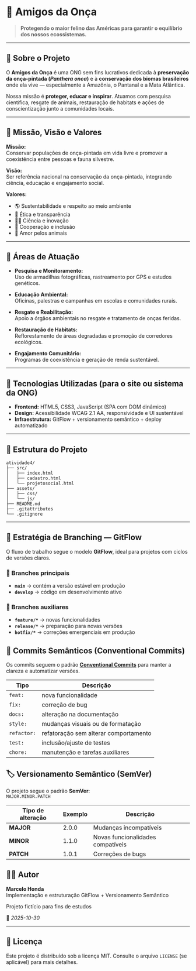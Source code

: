 # 🐆 Amigos da Onça

> **Protegendo o maior felino das Américas para garantir o equilíbrio dos nossos ecossistemas.**

---

## 🌿 Sobre o Projeto

O **Amigos da Onça** é uma ONG sem fins lucrativos dedicada à **preservação da onça-pintada (_Panthera onca_)** e à **conservação dos biomas brasileiros** onde ela vive — especialmente a Amazônia, o Pantanal e a Mata Atlântica.

Nossa missão é **proteger, educar e inspirar**. Atuamos com pesquisa científica, resgate de animais, restauração de habitats e ações de conscientização junto a comunidades locais.

---

## 🎯 Missão, Visão e Valores

**Missão:**  
Conservar populações de onça-pintada em vida livre e promover a coexistência entre pessoas e fauna silvestre.

**Visão:**  
Ser referência nacional na conservação da onça-pintada, integrando ciência, educação e engajamento social.

**Valores:**  
- 🌎 Sustentabilidade e respeito ao meio ambiente  
- 💛 Ética e transparência  
- 👩‍🔬 Ciência e inovação  
- 🤝 Cooperação e inclusão  
- 🐾 Amor pelos animais  

---

## 🧩 Áreas de Atuação

- **Pesquisa e Monitoramento:**  
  Uso de armadilhas fotográficas, rastreamento por GPS e estudos genéticos.

- **Educação Ambiental:**  
  Oficinas, palestras e campanhas em escolas e comunidades rurais.

- **Resgate e Reabilitação:**  
  Apoio a órgãos ambientais no resgate e tratamento de onças feridas.

- **Restauração de Habitats:**  
  Reflorestamento de áreas degradadas e promoção de corredores ecológicos.

- **Engajamento Comunitário:**  
  Programas de coexistência e geração de renda sustentável.

---

## 🧠 Tecnologias Utilizadas (para o site ou sistema da ONG)

- **Frontend:** HTML5, CSS3, JavaScript (SPA com DOM dinâmico)    
- **Design:** Acessibilidade WCAG 2.1 AA, responsividade e UI sustentável  
- **Infraestrutura:** GitFlow + versionamento semântico + deploy automatizado  

---
## 📂 Estrutura do Projeto

```
atividade4/
├── src/
│   ├── index.html
│   ├── cadastro.html
│   └── projetosocial.html
├── assets/
│   ├── css/
│   └── js/
├── README.md
├── .gitattributes
└── .gitignore
```

---

## 🚀 Estratégia de Branching — GitFlow

O fluxo de trabalho segue o modelo **GitFlow**, ideal para projetos com ciclos de versões claros.

### 🌳 Branches principais
- **`main`** → contém a versão estável em produção  
- **`develop`** → código em desenvolvimento ativo  

### 🌿 Branches auxiliares
- **`feature/*`** → novas funcionalidades  
- **`release/*`** → preparação para novas versões  
- **`hotfix/*`** → correções emergenciais em produção  

## 🧩 Commits Semânticos (Conventional Commits)

Os commits seguem o padrão **[Conventional Commits](https://www.conventionalcommits.org/en/v1.0.0/)** para manter a clareza e automatizar versões.

| Tipo | Descrição |
|------|------------|
| `feat:` | nova funcionalidade |
| `fix:` | correção de bug |
| `docs:` | alteração na documentação |
| `style:` | mudanças visuais ou de formatação |
| `refactor:` | refatoração sem alterar comportamento |
| `test:` | inclusão/ajuste de testes |
| `chore:` | manutenção e tarefas auxiliares |


## 🏷️ Versionamento Semântico (SemVer)

O projeto segue o padrão **SemVer**:  
`MAJOR.MINOR.PATCH`

| Tipo de alteração | Exemplo | Descrição |
|-------------------|----------|------------|
| **MAJOR** | 2.0.0 | Mudanças incompatíveis |
| **MINOR** | 1.1.0 | Novas funcionalidades compatíveis |
| **PATCH** | 1.0.1 | Correções de bugs |


## 👨‍💻 Autor
**Marcelo Honda**  
Implementação e estruturação GitFlow + Versionamento Semântico 

Projeto fictício para fins de estudos

📅 *2025-10-30*

---

## 📄 Licença
Este projeto é distribuído sob a licença MIT. Consulte o arquivo `LICENSE` (se aplicável) para mais detalhes.
